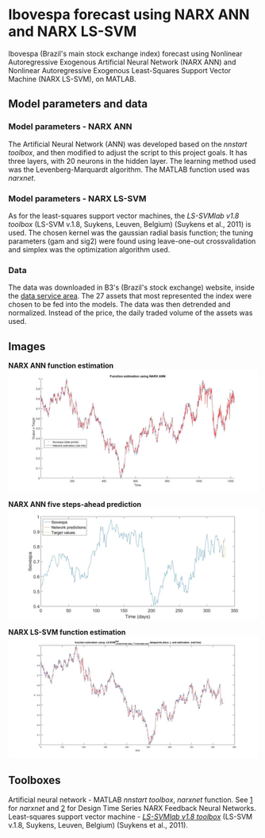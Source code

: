 # Ibovespa forecast using NARX ANN and NARX LS-SVM
Ibovespa (Brazil's main stock exchange index) forecast using Nonlinear Autoregressive Exogenous Artificial Neural Network (NARX ANN) and Nonlinear Autoregressive Exogenous Least-Squares Support Vector Machine (NARX LS-SVM), on MATLAB. 

## Model parameters and data
### Model parameters - NARX ANN
The Artificial Neural Network (ANN) was developed based on the *nnstart toolbox*, and then modified to adjust the script to this project goals. It has three layers, with 20 neurons in the hidden layer. The learning method used was the Levenberg-Marquardt algorithm. The MATLAB function used was *narxnet*.

### Model parameters - NARX LS-SVM
As for the least-squares support vector machines, the *LS-SVMlab v1.8 toolbox* (LS-SVM v.1.8, Suykens, Leuven, Belgium) (Suykens et al., 2011) is used. The chosen kernel was the gaussian radial basis function; the tuning parameters (gam and sig2) were found using leave-one-out crossvalidation and simplex was the optimization algorithm used.

### Data
The data was downloaded in B3's (Brazil's stock exchange) website, inside the [data service area](http://www.b3.com.br/pt_br/market-data-e-indices/servicos-de-dados/market-data/historico/mercado-a-vista/cotacoes-historicas/). The 27 assets that most represented the index were chosen to be fed into the models. The data was then detrended and normalized. Instead of the price, the daily traded volume of the assets was used.

## Images
**NARX ANN function estimation**
![](images/ann_plot.JPG)

**NARX ANN five steps-ahead prediction**
![](images/ann_prediction.jpg)

**NARX LS-SVM function estimation**
![](images/lssvm_plot.jpg)

## Toolboxes
Artificial neural network - MATLAB *nnstart toolbox*, *narxnet* function. See [1](https://www.mathworks.com/help/deeplearning/ref/narxnet.html;jsessionid=5b5122b79c6fe7cf55304351fe91) for *narxnet* and [2](https://www.mathworks.com/help/deeplearning/ug/design-time-series-narx-feedback-neural-networks.html) for Design Time Series NARX Feedback Neural Networks. <br/> 
Least-squares support vector machine - [*LS-SVMlab v1.8 toolbox*](https://www.esat.kuleuven.be/sista/lssvmlab/) (LS-SVM v.1.8, Suykens, Leuven, Belgium) (Suykens et al., 2011).
